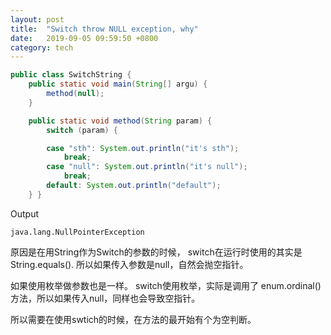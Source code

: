 ```yaml
---
layout: post
title:  "Switch throw NULL exception, why"
date:   2019-09-05 09:59:50 +0800
category: tech
---
```


```java
public class SwitchString {
    public static void main(String[] argu) {
        method(null);
    }

    public static void method(String param) {
        switch (param) {

        case "sth": System.out.println("it's sth"); 
            break;
        case "null": System.out.println("it's null"); 
            break;
        default: System.out.println("default");
    } }

```



Output

``` java.lang.NullPointerException
java.lang.NullPointerException
```



原因是在用String作为Switch的参数的时候， switch在运行时使用的其实是 String.equals(). 所以如果传入参数是null，自然会抛空指针。 



如果使用枚举做参数也是一样。 switch使用枚举，实际是调用了 enum.ordinal() 方法，所以如果传入null，同样也会导致空指针。  

所以需要在使用swtich的时候，在方法的最开始有个为空判断。 